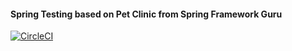 #### Spring Testing based on Pet Clinic from Spring Framework Guru


[![CircleCI](https://circleci.com/gh/gustavonvp/sfg.di/tree/master.svg?style=svg)](https://circleci.com/gh/gustavonvp/sfg.di/tree/master)